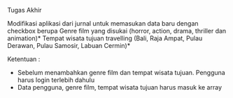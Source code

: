 Tugas Akhir

Modifikasi aplikasi dari jurnal untuk memasukan data baru dengan checkbox berupa 
Genre film yang disukai (horror, action, drama, thriller dan animation)*
Tempat wisata tujuan travelling (Bali, Raja Ampat, Pulau Derawan, Pulau Samosir, Labuan Cermin)*

Ketentuan :
* Sebelum menambahkan genre film dan tempat wisata tujuan. Pengguna harus login terlebih dahulu
* Data pengguna, genre film, tempat wisata tujuan harus masuk ke array

